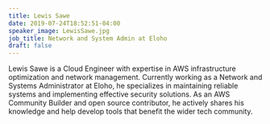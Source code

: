 ```yaml
---
title: Lewis Sawe
date: 2019-07-24T18:52:51-04:00
speaker_image: LewisSawe.jpg
job_title: Network and System Admin at Eloho
draft: false
---
```


Lewis Sawe is a Cloud Engineer with expertise in AWS infrastructure optimization and network management. Currently working as a Network and Systems Administrator at Eloho, he specializes in maintaining reliable systems and implementing effective security solutions. As an AWS Community Builder and open source contributor, he actively shares his knowledge and help develop tools that benefit the wider tech community.